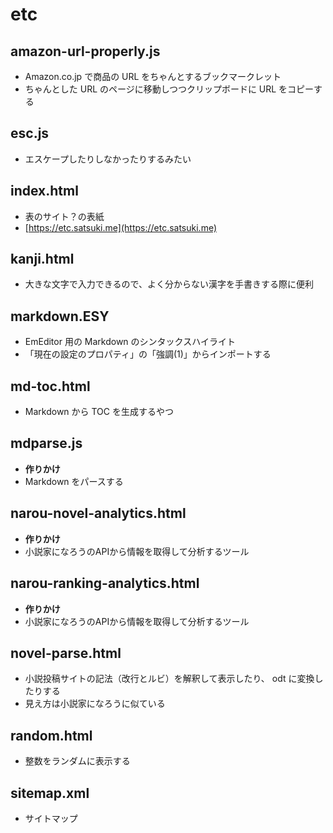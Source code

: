 # etc
## amazon-url-properly.js
* Amazon.co.jp で商品の URL をちゃんとするブックマークレット
* ちゃんとした URL のページに移動しつつクリップボードに URL をコピーする

## esc.js
* エスケープしたりしなかったりするみたい

## index.html
* 表のサイト？の表紙
* [https://etc.satsuki.me](https://etc.satsuki.me)

## kanji.html
* 大きな文字で入力できるので、よく分からない漢字を手書きする際に便利

## markdown.ESY
* EmEditor 用の Markdown のシンタックスハイライト
* 「現在の設定のプロパティ」の「強調(1)」からインポートする

## md-toc.html
* Markdown から TOC を生成するやつ

## mdparse.js
* **作りかけ**
* Markdown をパースする

## narou-novel-analytics.html
* **作りかけ**
* 小説家になろうのAPIから情報を取得して分析するツール

## narou-ranking-analytics.html
* **作りかけ**
* 小説家になろうのAPIから情報を取得して分析するツール

## novel-parse.html
* 小説投稿サイトの記法（改行とルビ）を解釈して表示したり、 odt に変換したりする
* 見え方は小説家になろうに似ている

## random.html
* 整数をランダムに表示する

## sitemap.xml
* サイトマップ
